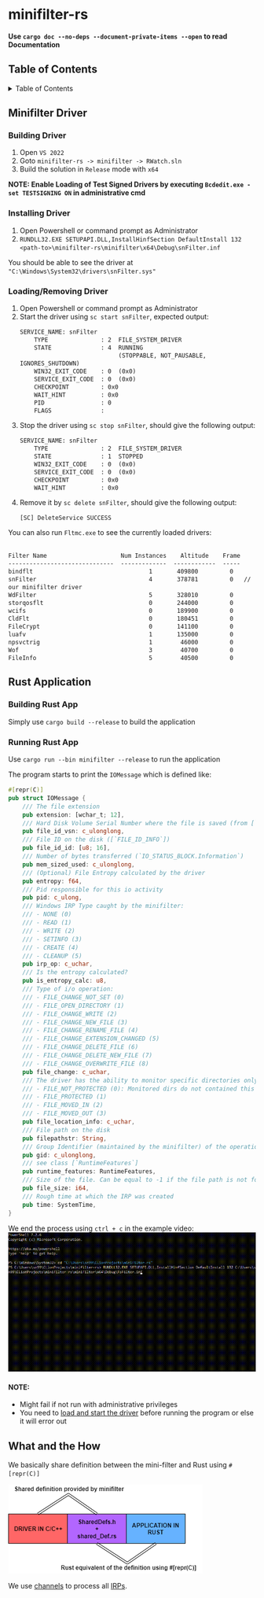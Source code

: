 # minifilter-rs

**Use `cargo doc --no-deps --document-private-items --open` to read Documentation**

## Table of Contents

<details>
    <summary>Table of Contents</summary>

- [Minifilter Driver](https://github.com/SubconsciousCompute/fsfilter-rs#minifilter-driver)
    - [Building Driver](https://github.com/SubconsciousCompute/fsfilter-rs#building-driver)
    - [Installing Driver](https://github.com/SubconsciousCompute/fsfilter-rs#building-driver)
    - [Loading/Removing Driver](https://github.com/SubconsciousCompute/fsfilter-rs#loadingremoving-driver)
- [Rust Application](https://github.com/SubconsciousCompute/fsfilter-rs#rust-application)
    - [Building Rust App](https://github.com/SubconsciousCompute/fsfilter-rs#building-rust-app)
    - [Running Rust App](https://github.com/SubconsciousCompute/fsfilter-rs#running-rust-app)
- [What and the How](https://github.com/SubconsciousCompute/fsfilter-rs#what-and-the-how)

</details>

## Minifilter Driver

### Building Driver

1. Open `VS 2022`
2. Goto `minifilter-rs -> minifilter -> RWatch.sln`
3. Build the solution in `Release` mode with `x64`

**NOTE: Enable Loading of Test Signed Drivers by executing `Bcdedit.exe -set TESTSIGNING ON` in administrative cmd**

### Installing Driver

1. Open Powershell or command prompt as Administrator
2. `RUNDLL32.EXE SETUPAPI.DLL,InstallHinfSection DefaultInstall 132 <path-to>\minifilter-rs\minifilter\x64\Debug\snFilter.inf`

You should be able to see the driver at `"C:\Windows\System32\drivers\snFilter.sys"`

### Loading/Removing Driver

1. Open Powershell or command prompt as Administrator
2. Start the driver using `sc start snFilter`, expected output:
    ```
   SERVICE_NAME: snFilter
        TYPE               : 2  FILE_SYSTEM_DRIVER
        STATE              : 4  RUNNING
                                (STOPPABLE, NOT_PAUSABLE, IGNORES_SHUTDOWN)
        WIN32_EXIT_CODE    : 0  (0x0)
        SERVICE_EXIT_CODE  : 0  (0x0)
        CHECKPOINT         : 0x0
        WAIT_HINT          : 0x0
        PID                : 0
        FLAGS              :
   ```
3. Stop the driver using `sc stop snFilter`, should give the following output:
    ```
   SERVICE_NAME: snFilter
        TYPE               : 2  FILE_SYSTEM_DRIVER
        STATE              : 1  STOPPED
        WIN32_EXIT_CODE    : 0  (0x0)
        SERVICE_EXIT_CODE  : 0  (0x0)
        CHECKPOINT         : 0x0
        WAIT_HINT          : 0x0
   ```
4. Remove it by `sc delete snFilter`, should give the following output:
     ```
   [SC] DeleteService SUCCESS
   ```   

You can also run `Fltmc.exe` to see the currently loaded drivers:

```

Filter Name                     Num Instances    Altitude    Frame
------------------------------  -------------  ------------  -----
bindflt                                 1       409800         0
snFilter                                4       378781         0   // our minifilter driver
WdFilter                                5       328010         0
storqosflt                              0       244000         0
wcifs                                   0       189900         0
CldFlt                                  0       180451         0
FileCrypt                               0       141100         0
luafv                                   1       135000         0
npsvctrig                               1        46000         0
Wof                                     3        40700         0
FileInfo                                5        40500         0
```

## Rust Application

### Building Rust App

Simply use `cargo build --release` to build the application

### Running Rust App

Use `cargo run --bin minifilter --release` to run the application

The program starts to print the `IOMessage` which is defined like:

```rust
#[repr(C)]
pub struct IOMessage {
    /// The file extension
    pub extension: [wchar_t; 12],
    /// Hard Disk Volume Serial Number where the file is saved (from [`FILE_ID_INFO`])
    pub file_id_vsn: c_ulonglong,
    /// File ID on the disk ([`FILE_ID_INFO`])
    pub file_id_id: [u8; 16],
    /// Number of bytes transferred (`IO_STATUS_BLOCK.Information`)
    pub mem_sized_used: c_ulonglong,
    /// (Optional) File Entropy calculated by the driver
    pub entropy: f64,
    /// Pid responsible for this io activity
    pub pid: c_ulong,
    /// Windows IRP Type caught by the minifilter:
    /// - NONE (0)
    /// - READ (1)
    /// - WRITE (2)
    /// - SETINFO (3)
    /// - CREATE (4)
    /// - CLEANUP (5)
    pub irp_op: c_uchar,
    /// Is the entropy calculated?
    pub is_entropy_calc: u8,
    /// Type of i/o operation:
    /// - FILE_CHANGE_NOT_SET (0)
    /// - FILE_OPEN_DIRECTORY (1)
    /// - FILE_CHANGE_WRITE (2)
    /// - FILE_CHANGE_NEW_FILE (3)
    /// - FILE_CHANGE_RENAME_FILE (4)
    /// - FILE_CHANGE_EXTENSION_CHANGED (5)
    /// - FILE_CHANGE_DELETE_FILE (6)
    /// - FILE_CHANGE_DELETE_NEW_FILE (7)
    /// - FILE_CHANGE_OVERWRITE_FILE (8)
    pub file_change: c_uchar,
    /// The driver has the ability to monitor specific directories only (feature currently not used):
    /// - FILE_NOT_PROTECTED (0): Monitored dirs do not contained this file
    /// - FILE_PROTECTED (1)
    /// - FILE_MOVED_IN (2)
    /// - FILE_MOVED_OUT (3)
    pub file_location_info: c_uchar,
    /// File path on the disk
    pub filepathstr: String,
    /// Group Identifier (maintained by the minifilter) of the operation
    pub gid: c_ulonglong,
    /// see class [`RuntimeFeatures`]
    pub runtime_features: RuntimeFeatures,
    /// Size of the file. Can be equal to -1 if the file path is not found.
    pub file_size: i64,
    /// Rough time at which the IRP was created
    pub time: SystemTime,
}
```

We end the process using `ctrl + c` in the example video:
![video](readme_resources/example.gif)

#### NOTE:

- Might fail if not run with administrative privileges
- You need to [load and start the driver]((https://github.com/SubconsciousCompute/fsfilter-rs#loadingremoving-driver)) before running
  the program or else it will error out

## What and the How

We basically share definition between the mini-filter and Rust using `#[repr(C)]`

![shared_def](readme_resources/shared_def.png)

We use [channels](https://doc.rust-lang.org/std/sync/mpsc/fn.channel.html) to process
all [IRPs](https://docs.microsoft.com/en-us/windows-hardware/drivers/ifs/irps-are-different-from-fast-i-o).
